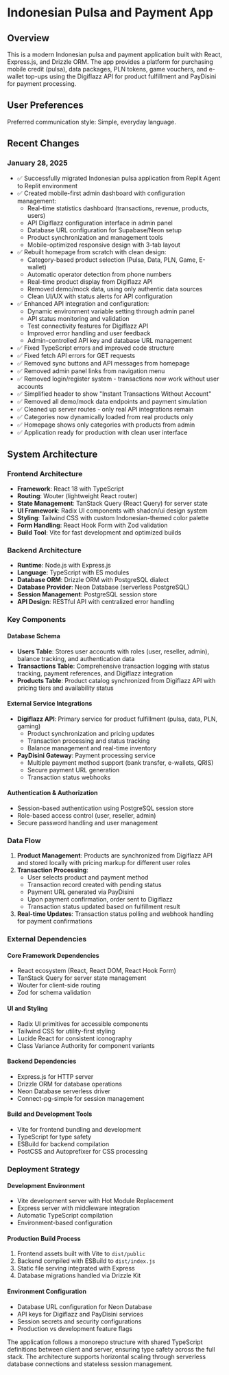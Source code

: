 # Indonesian Pulsa and Payment App

## Overview

This is a modern Indonesian pulsa and payment application built with React, Express.js, and Drizzle ORM. The app provides a platform for purchasing mobile credit (pulsa), data packages, PLN tokens, game vouchers, and e-wallet top-ups using the Digiflazz API for product fulfillment and PayDisini for payment processing.

## User Preferences

Preferred communication style: Simple, everyday language.

## Recent Changes

### January 28, 2025
- ✅ Successfully migrated Indonesian pulsa application from Replit Agent to Replit environment
- ✅ Created mobile-first admin dashboard with configuration management:
  - Real-time statistics dashboard (transactions, revenue, products, users)
  - API Digiflazz configuration interface in admin panel
  - Database URL configuration for Supabase/Neon setup
  - Product synchronization and management tools
  - Mobile-optimized responsive design with 3-tab layout
- ✅ Rebuilt homepage from scratch with clean design:
  - Category-based product selection (Pulsa, Data, PLN, Game, E-wallet)
  - Automatic operator detection from phone numbers
  - Real-time product display from Digiflazz API
  - Removed demo/mock data, using only authentic data sources
  - Clean UI/UX with status alerts for API configuration
- ✅ Enhanced API integration and configuration:
  - Dynamic environment variable setting through admin panel
  - API status monitoring and validation
  - Test connectivity features for Digiflazz API
  - Improved error handling and user feedback
  - Admin-controlled API key and database URL management
- ✅ Fixed TypeScript errors and improved code structure
- ✅ Fixed fetch API errors for GET requests
- ✅ Removed sync buttons and API messages from homepage
- ✅ Removed admin panel links from navigation menu
- ✅ Removed login/register system - transactions now work without user accounts
- ✅ Simplified header to show "Instant Transactions Without Account"
- ✅ Removed all demo/mock data endpoints and payment simulation
- ✅ Cleaned up server routes - only real API integrations remain
- ✅ Categories now dynamically loaded from real products only
- ✅ Homepage shows only categories with products from admin
- ✅ Application ready for production with clean user interface

## System Architecture

### Frontend Architecture
- **Framework**: React 18 with TypeScript
- **Routing**: Wouter (lightweight React router)
- **State Management**: TanStack Query (React Query) for server state
- **UI Framework**: Radix UI components with shadcn/ui design system
- **Styling**: Tailwind CSS with custom Indonesian-themed color palette
- **Form Handling**: React Hook Form with Zod validation
- **Build Tool**: Vite for fast development and optimized builds

### Backend Architecture
- **Runtime**: Node.js with Express.js
- **Language**: TypeScript with ES modules
- **Database ORM**: Drizzle ORM with PostgreSQL dialect
- **Database Provider**: Neon Database (serverless PostgreSQL)
- **Session Management**: PostgreSQL session store
- **API Design**: RESTful API with centralized error handling

### Key Components

#### Database Schema
- **Users Table**: Stores user accounts with roles (user, reseller, admin), balance tracking, and authentication data
- **Transactions Table**: Comprehensive transaction logging with status tracking, payment references, and Digiflazz integration
- **Products Table**: Product catalog synchronized from Digiflazz API with pricing tiers and availability status

#### External Service Integrations
- **Digiflazz API**: Primary service for product fulfillment (pulsa, data, PLN, gaming)
  - Product synchronization and pricing updates
  - Transaction processing and status tracking
  - Balance management and real-time inventory
- **PayDisini Gateway**: Payment processing service
  - Multiple payment method support (bank transfer, e-wallets, QRIS)
  - Secure payment URL generation
  - Transaction status webhooks

#### Authentication & Authorization
- Session-based authentication using PostgreSQL session store
- Role-based access control (user, reseller, admin)
- Secure password handling and user management

### Data Flow

1. **Product Management**: Products are synchronized from Digiflazz API and stored locally with pricing markup for different user roles
2. **Transaction Processing**: 
   - User selects product and payment method
   - Transaction record created with pending status
   - Payment URL generated via PayDisini
   - Upon payment confirmation, order sent to Digiflazz
   - Transaction status updated based on fulfillment result
3. **Real-time Updates**: Transaction status polling and webhook handling for payment confirmations

### External Dependencies

#### Core Framework Dependencies
- React ecosystem (React, React DOM, React Hook Form)
- TanStack Query for server state management
- Wouter for client-side routing
- Zod for schema validation

#### UI and Styling
- Radix UI primitives for accessible components
- Tailwind CSS for utility-first styling
- Lucide React for consistent iconography
- Class Variance Authority for component variants

#### Backend Dependencies
- Express.js for HTTP server
- Drizzle ORM for database operations
- Neon Database serverless driver
- Connect-pg-simple for session management

#### Build and Development Tools
- Vite for frontend bundling and development
- TypeScript for type safety
- ESBuild for backend compilation
- PostCSS and Autoprefixer for CSS processing

### Deployment Strategy

#### Development Environment
- Vite development server with Hot Module Replacement
- Express server with middleware integration
- Automatic TypeScript compilation
- Environment-based configuration

#### Production Build Process
1. Frontend assets built with Vite to `dist/public`
2. Backend compiled with ESBuild to `dist/index.js`
3. Static file serving integrated with Express
4. Database migrations handled via Drizzle Kit

#### Environment Configuration
- Database URL configuration for Neon Database
- API keys for Digiflazz and PayDisini services
- Session secrets and security configurations
- Production vs development feature flags

The application follows a monorepo structure with shared TypeScript definitions between client and server, ensuring type safety across the full stack. The architecture supports horizontal scaling through serverless database connections and stateless session management.